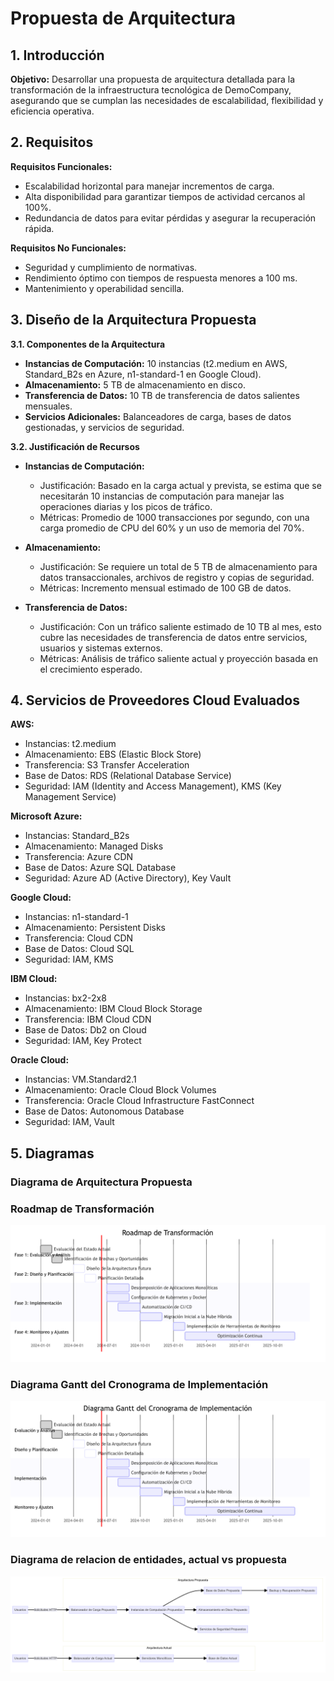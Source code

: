 # Propuesta de Arquitectura

## 1. Introducción

**Objetivo:** Desarrollar una propuesta de arquitectura detallada para la transformación de la infraestructura tecnológica de DemoCompany, asegurando que se cumplan las necesidades de escalabilidad, flexibilidad y eficiencia operativa.

## 2. Requisitos

**Requisitos Funcionales:**
- Escalabilidad horizontal para manejar incrementos de carga.
- Alta disponibilidad para garantizar tiempos de actividad cercanos al 100%.
- Redundancia de datos para evitar pérdidas y asegurar la recuperación rápida.

**Requisitos No Funcionales:**
- Seguridad y cumplimiento de normativas.
- Rendimiento óptimo con tiempos de respuesta menores a 100 ms.
- Mantenimiento y operabilidad sencilla.

## 3. Diseño de la Arquitectura Propuesta

**3.1. Componentes de la Arquitectura**

- **Instancias de Computación:** 10 instancias (t2.medium en AWS, Standard_B2s en Azure, n1-standard-1 en Google Cloud).
- **Almacenamiento:** 5 TB de almacenamiento en disco.
- **Transferencia de Datos:** 10 TB de transferencia de datos salientes mensuales.
- **Servicios Adicionales:** Balanceadores de carga, bases de datos gestionadas, y servicios de seguridad.

**3.2. Justificación de Recursos**

- **Instancias de Computación:** 
  - Justificación: Basado en la carga actual y prevista, se estima que se necesitarán 10 instancias de computación para manejar las operaciones diarias y los picos de tráfico.
  - Métricas: Promedio de 1000 transacciones por segundo, con una carga promedio de CPU del 60% y un uso de memoria del 70%.

- **Almacenamiento:**
  - Justificación: Se requiere un total de 5 TB de almacenamiento para datos transaccionales, archivos de registro y copias de seguridad.
  - Métricas: Incremento mensual estimado de 100 GB de datos.

- **Transferencia de Datos:**
  - Justificación: Con un tráfico saliente estimado de 10 TB al mes, esto cubre las necesidades de transferencia de datos entre servicios, usuarios y sistemas externos.
  - Métricas: Análisis de tráfico saliente actual y proyección basada en el crecimiento esperado.

## 4. Servicios de Proveedores Cloud Evaluados

**AWS:**
- Instancias: t2.medium
- Almacenamiento: EBS (Elastic Block Store)
- Transferencia: S3 Transfer Acceleration
- Base de Datos: RDS (Relational Database Service)
- Seguridad: IAM (Identity and Access Management), KMS (Key Management Service)

**Microsoft Azure:**
- Instancias: Standard_B2s
- Almacenamiento: Managed Disks
- Transferencia: Azure CDN
- Base de Datos: Azure SQL Database
- Seguridad: Azure AD (Active Directory), Key Vault

**Google Cloud:**
- Instancias: n1-standard-1
- Almacenamiento: Persistent Disks
- Transferencia: Cloud CDN
- Base de Datos: Cloud SQL
- Seguridad: IAM, KMS

**IBM Cloud:**
- Instancias: bx2-2x8
- Almacenamiento: IBM Cloud Block Storage
- Transferencia: IBM Cloud CDN
- Base de Datos: Db2 on Cloud
- Seguridad: IAM, Key Protect

**Oracle Cloud:**
- Instancias: VM.Standard2.1
- Almacenamiento: Oracle Cloud Block Volumes
- Transferencia: Oracle Cloud Infrastructure FastConnect
- Base de Datos: Autonomous Database
- Seguridad: IAM, Vault

## 5. Diagramas

### Diagrama de Arquitectura Propuesta

### Roadmap de Transformación
![Roadmap de Transformación](../images/Roadmap_de_transformacion.png)

### Diagrama Gantt del Cronograma de Implementación
![Diagrama Gantt del Cronograma de Implementación](../images/Diagrama_Gantt_del_Cronograma_de_Implementacion.png)

### Diagrama de relacion de entidades, actual vs propuesta
![Diagrama de relacion de entidades, actual vs propuesta](../images/diagrama_de_relacion_de_entidades_propuestos.png)
